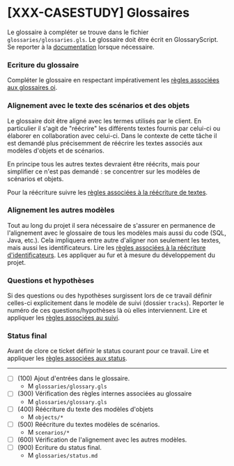 [XXX-CASESTUDY] Glossaires
===========================================================

Le glossaire à compléter se trouve dans le fichier
``glossaries/glossaries.gls``.
Le glossaire doit être écrit en GlossaryScript.
Se reporter à la [documentation](https://modelscript.readthedocs.io/en/latest/scripts/glossaries/index.html) lorsque nécessaire.

### Ecriture du glossaire

Compléter le glossaire en respectant impérativement les [règles associées aux glossaires oi](https://modelscript.readthedocs.io/en/latest/scripts/glossaries/index.html#rules).
    
### Alignement avec le texte des scénarios et des objets

Le glossaire doit être aligné avec les termes utilisés par le client.
En particulier il s'agit de "réécrire" les différents textes fournis
par celui-ci ou élaborer en collaboration avec celui-ci. Dans 
le contexte de cette tâche il est demandé plus précisemment de 
réécrire les textes associés aux modèles d'objets et 
de scénarios.

En principe tous les autres  textes devraient être réécrits, 
mais pour simplifier ce n'est pas demandé : se concentrer 
sur les modèles de scénarios et objets.

Pour la réécriture suivre les [règles associées à la réécriture de textes](https://modelscript.readthedocs.io/en/latest/scripts/glossaries/index.html#rewriting-texts).
     
### Alignement les autres modèles

Tout au long du projet il sera nécessaire de s'assurer en permanence de 
l'alignement avec le glossaire de tous les modèles mais aussi 
du code (SQL, Java, etc.). Cela impliquera entre autre d'aligner non
seulement les textes, mais aussi les identificateurs.
Lire les [règles associées à la réécriture d'identificateurs](https://modelscript.readthedocs.io/en/latest/scripts/glossaries/index.html#rewriting-identifiers). Les appliquer au fur et à mesure du
développement du projet.

### Questions et hypothèses

Si des questions ou des hypothèses surgissent lors de ce travail
définir celles-ci explicitement dans le modèle de suivi
(dossier ``tracks``). Reporter le numéro de ces questions/hypothèses
là où elles interviennent. Lire et appliquer les [règles associées au suivi](https://modelscript.readthedocs.io/en/latest/scripts/tracks/index.html#rules). 
 
### Status final

Avant de clore ce ticket définir le status courant pour ce travail. Lire et appliquer les [règles associées aux status](https://modelscript.readthedocs.io/en/latest/methods/status.html#rules).
________

- [ ] (100) Ajout d'entrées dans le glossaire.
    - M ``glossaries/glossary.gls``
- [ ] (300) Vérification des règles internes associées au glossaire
    - M ``glossaries/glossary.gls``
- [ ] (400) Réécriture du texte des modèles d'objets
    - M ``objects/*``
- [ ] (500) Réécriture du textes modèles de scénarios.
    - M ``scenarios/*``
- [ ] (600) Vérification de l'alignement avec les autres modèles.
- [ ] (900) Ecriture du status final.
    - M ``glossaries/status.md``
